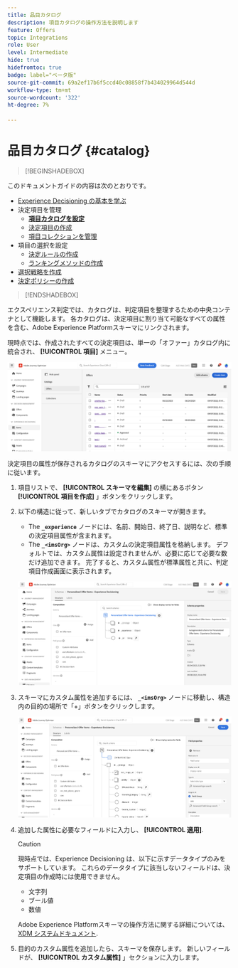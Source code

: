 ```yaml
---
title: 品目カタログ
description: 項目カタログの操作方法を説明します
feature: Offers
topic: Integrations
role: User
level: Intermediate
hide: true
hidefromtoc: true
badge: label="ベータ版"
source-git-commit: 69a2ef17b6f5ccd40c08858f7b434029964d544d
workflow-type: tm+mt
source-wordcount: '322'
ht-degree: 7%

---
```



# 品目カタログ {#catalog}

>[!BEGINSHADEBOX]

このドキュメントガイドの内容は次のとおりです。

* [Experience Decisioning の基本を学ぶ](gs-experience-decisioning.md)
* 決定項目を管理
   * **[項目カタログを設定](catalogs.md)**
   * [決定項目の作成](items.md)
   * [項目コレクションを管理](collections.md)
* 項目の選択を設定
   * [決定ルールの作成](rules.md)
   * [ランキングメソッドの作成](ranking.md)
* [選択戦略を作成](selection-strategies.md)
* [決定ポリシーの作成](create-decision.md)

>[!ENDSHADEBOX]

エクスペリエンス判定では、カタログは、判定項目を整理するための中央コンテナとして機能します。 各カタログは、決定項目に割り当て可能なすべての属性を含む、Adobe Experience Platformスキーマにリンクされます。

現時点では、作成されたすべての決定項目は、単一の「オファー」カタログ内に統合され、 **[!UICONTROL 項目]** メニュー。

![](assets/catalogs-list.png)

決定項目の属性が保存されるカタログのスキーマにアクセスするには、次の手順に従います。

1. 項目リストで、 **[!UICONTROL スキーマを編集]** の横にあるボタン **[!UICONTROL 項目を作成]** 」ボタンをクリックします。

1. 以下の構造に従って、新しいタブでカタログのスキーマが開きます。

   * The **`_experience`** ノードには、名前、開始日、終了日、説明など、標準の決定項目属性が含まれます。
   * The **`_<imsOrg>`** ノードは、カスタムの決定項目属性を格納します。 デフォルトでは、カスタム属性は設定されませんが、必要に応じて必要な数だけ追加できます。 完了すると、カスタム属性が標準属性と共に、判定項目作成画面に表示されます。

   ![](assets/catalogs-schema.png)

1. スキーマにカスタム属性を追加するには、 **`_<imsOrg>`** ノードに移動し、構造内の目的の場所で「+」ボタンをクリックします。

   ![](assets/catalogs-add.png)

1. 追加した属性に必要なフィールドに入力し、 **[!UICONTROL 適用]**.

   >[!CAUTION]
   >
   >現時点では、Experience Decisioning は、以下に示すデータタイプのみをサポートしています。 これらのデータタイプに該当しないフィールドは、決定項目の作成時には使用できません。
   >* 文字列
   >* ブール値
   >* 数値

   Adobe Experience Platformスキーマの操作方法に関する詳細については、 [XDM システムドキュメント](https://experienceleague.adobe.com/docs/experience-platform/xdm/ui/overview.htm?lang=ja).

1. 目的のカスタム属性を追加したら、スキーマを保存します。 新しいフィールドが、 **[!UICONTROL カスタム属性]** 」セクションに入力します。
